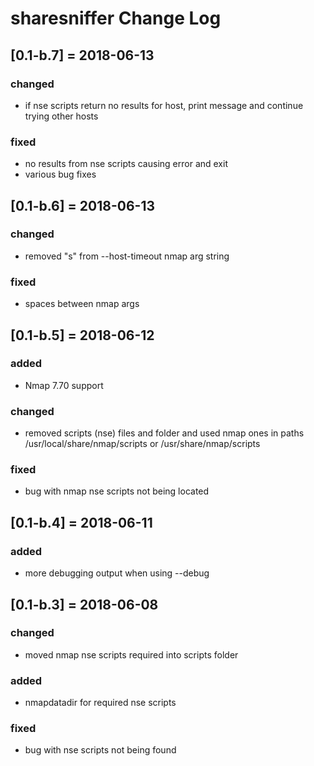 # sharesniffer Change Log

## [0.1-b.7] = 2018-06-13
### changed
- if nse scripts return no results for host, print message and continue trying other hosts
### fixed
- no results from nse scripts causing error and exit
- various bug fixes

## [0.1-b.6] = 2018-06-13
### changed
- removed "s" from --host-timeout nmap arg string
### fixed
- spaces between nmap args

## [0.1-b.5] = 2018-06-12
### added
- Nmap 7.70 support
### changed
- removed scripts (nse) files and folder and used nmap ones in paths /usr/local/share/nmap/scripts or /usr/share/nmap/scripts
### fixed
- bug with nmap nse scripts not being located

## [0.1-b.4] = 2018-06-11
### added
- more debugging output when using --debug

## [0.1-b.3] = 2018-06-08
### changed
- moved nmap nse scripts required into scripts folder
### added
- nmapdatadir for required nse scripts
### fixed
- bug with nse scripts not being found
